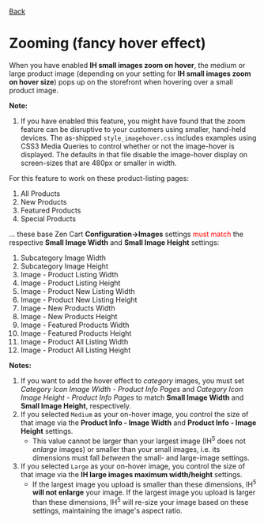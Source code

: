 [Back](configuration.md "Return to the Configuration page")
# Zooming (fancy hover effect)

When you have enabled **IH small images zoom on hover**, the medium or large product image (depending on your setting for **IH small images zoom on hover size**) pops up on the storefront when hovering over a small product image.

**Note:**

1. If you have enabled this feature, you might have found that the zoom feature can be disruptive to your customers using smaller, hand-held devices. The as-shipped `style_imagehover.css` includes examples using CSS3 Media Queries to control whether or not the image-hover is displayed. The defaults in that file disable the image-hover display on screen-sizes that are 480px or smaller in width.

For this feature to work on these product-listing pages:

1. All Products
1. New Products
1. Featured Products
1. Special Products

... these base Zen Cart **Configuration->Images** settings <span style="color: red;">must match</span> the respective **Small Image Width** and **Small Image Height** settings:

1. Subcategory Image Width
1. Subcategory Image Height
1. Image - Product Listing Width
1. Image - Product Listing Height
1. Image - Product New Listing Width
1. Image - Product New Listing Height
1. Image - New Products Width
1. Image - New Products Height
1. Image - Featured Products Width
1. Image - Featured Products Height
1. Image - Product All Listing Width
1. Image - Product All Listing Height

**Notes:**
1. If you want to add the hover effect to _category_ images, you must set *Category Icon Image Width - Product Info Pages* and *Category Icon Image Height - Product Info Pages* to match **Small Image Width** and **Small Image Height**, respectively.
2. If you selected `Medium` as your on-hover image, you control the size of that image via the **Product Info - Image Width** and **Product Info - Image Height** settings.
    - This value cannot be larger than your largest image (IH<sup>5</sup> does not _enlarge_ images) or smaller than your small images, i.e. its dimensions must fall *between* the small- and large-image settings.
3. If you selected `Large` as your on-hover image, you control the size of that image via the **IH large images maximum width/height**  settings.
    - If the largest image you upload is smaller than these dimensions, IH<sup>5</sup> **will not enlarge** your image. If the largest image you upload is larger than these dimensions, IH<sup>5</sup> will re-size your image based on these settings, maintaining the image's aspect ratio.
